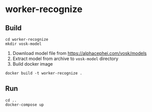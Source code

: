 # worker-recognize

## Build
````shell script
cd worker-recognize
mkdir vosk-model
````

1) Download model file from https://alphacephei.com/vosk/models
3) Extract model from archive to ````vosk-model```` directory
4) Build docker image
````shell script
docker build -t worker-recognize .
````
## Run
````shell script
cd ..
docker-compose up
````